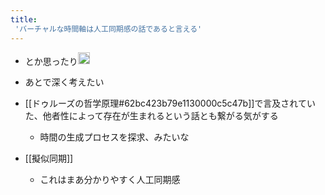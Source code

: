 ```yaml
---
title:
 'バーチャルな時間軸は人工同期感の話であると言える'
---
```


- とか思ったり<img src='https://scrapbox.io/api/pages/blu3mo-public/blu3mo/icon' alt='blu3mo.icon' height="19.5"/>

- あとで深く考えたい

- [[ドゥルーズの哲学原理#62bc423b79e1130000c5c47b]]で言及されていた、他者性によって存在が生まれるという話とも繋がる気がする
    - 時間の生成プロセスを探求、みたいな

- [[擬似同期]]
    - これはまあ分かりやすく人工同期感
